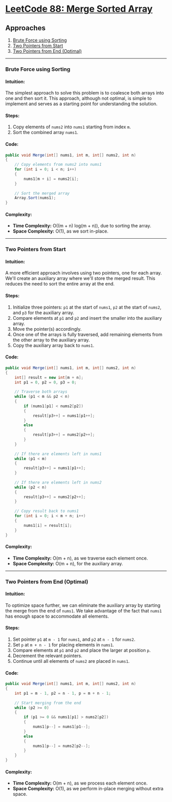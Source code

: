 # [LeetCode 88: Merge Sorted Array](https://leetcode.com/problems/merge-sorted-array/)

## Approaches
1. [Brute Force using Sorting](#brute-force-using-sorting)
2. [Two Pointers from Start](#two-pointers-from-start)
3. [Two Pointers from End (Optimal)](#two-pointers-from-end-optimal)

---

### Brute Force using Sorting

#### Intuition:
The simplest approach to solve this problem is to coalesce both arrays into one and then sort it. This approach, although not optimal, is simple to implement and serves as a starting point for understanding the solution.

#### Steps:
1. Copy elements of `nums2` into `nums1` starting from index `m`.
2. Sort the combined array `nums1`.

#### Code:
```csharp
public void Merge(int[] nums1, int m, int[] nums2, int n) 
{
    // Copy elements from nums2 into nums1
    for (int i = 0; i < n; i++)
    {
        nums1[m + i] = nums2[i];
    }
    
    // Sort the merged array
    Array.Sort(nums1);
}
```

#### Complexity:
- **Time Complexity:** O((m + n) log(m + n)), due to sorting the array.
- **Space Complexity:** O(1), as we sort in-place.

---

### Two Pointers from Start

#### Intuition:
A more efficient approach involves using two pointers, one for each array. We'll create an auxiliary array where we'll store the merged result. This reduces the need to sort the entire array at the end.

#### Steps:
1. Initialize three pointers: `p1` at the start of `nums1`, `p2` at the start of `nums2`, and `p3` for the auxiliary array.
2. Compare elements at `p1` and `p2` and insert the smaller into the auxiliary array.
3. Move the pointer(s) accordingly.
4. Once one of the arrays is fully traversed, add remaining elements from the other array to the auxiliary array.
5. Copy the auxiliary array back to `nums1`.

#### Code:
```csharp
public void Merge(int[] nums1, int m, int[] nums2, int n) 
{
    int[] result = new int[m + n];
    int p1 = 0, p2 = 0, p3 = 0;
    
    // Traverse both arrays
    while (p1 < m && p2 < n)
    {
        if (nums1[p1] < nums2[p2])
        {
            result[p3++] = nums1[p1++];
        }
        else
        {
            result[p3++] = nums2[p2++];
        }
    }
    
    // If there are elements left in nums1
    while (p1 < m)
    {
        result[p3++] = nums1[p1++];
    }
    
    // If there are elements left in nums2
    while (p2 < n)
    {
        result[p3++] = nums2[p2++];
    }
    
    // Copy result back to nums1
    for (int i = 0; i < m + n; i++)
    {
        nums1[i] = result[i];
    }
}
```

#### Complexity:
- **Time Complexity:** O(m + n), as we traverse each element once.
- **Space Complexity:** O(m + n), for the auxiliary array.

---

### Two Pointers from End (Optimal)

#### Intuition:
To optimize space further, we can eliminate the auxiliary array by starting the merge from the end of `nums1`. We take advantage of the fact that `nums1` has enough space to accommodate all elements.

#### Steps:
1. Set pointer `p1` at `m - 1` for `nums1`, and `p2` at `n - 1` for `nums2`.
2. Set `p` at `m + n - 1` for placing elements in `nums1`.
3. Compare elements at `p1` and `p2` and place the larger at position `p`.
4. Decrement the relevant pointers.
5. Continue until all elements of `nums2` are placed in `nums1`.

#### Code:
```csharp
public void Merge(int[] nums1, int m, int[] nums2, int n) 
{
    int p1 = m - 1, p2 = n - 1, p = m + n - 1;
    
    // Start merging from the end
    while (p2 >= 0)
    {
        if (p1 >= 0 && nums1[p1] > nums2[p2])
        {
            nums1[p--] = nums1[p1--];
        }
        else
        {
            nums1[p--] = nums2[p2--];
        }
    }
}
```

#### Complexity:
- **Time Complexity:** O(m + n), as we process each element once.
- **Space Complexity:** O(1), as we perform in-place merging without extra space.

